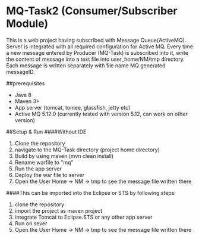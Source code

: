 # MQ-Task2 (Consumer/Subscriber Module)
This is a web project having subscribed with Message Queue(ActiveMQ). Server is integrated with all required configuration for Active MQ. Every time a new message entered by Producer (MQ-Task) is subscribed into it, write the content of message into a text file into user_home/NM/tmp directory. Each message is written separately with file name MQ generated messageID. 

##prerequisites
- Java 8
- Maven 3+
- App server (tomcat, tomee, glassfish, jetty etc)
- Active MQ 5.12.0 (currently tested with version 5.12, can work on other version)

##Setup & Run
####Without IDE
1. Clone the repository
2. navigate to the MQ-Task directory (project home directory)
3. Build by using maven (mvn clean install)
4. Rename warfile to "mq"
5. Run the app server
6. Deploy the war file to server
7. Open the User Home -> NM -> tmp to see the message file written there


####This can be imported into the Eclipse or STS by following steps: 
1. clone the repository
2. import the project as maven project
3. integrate Tomcat to Eclipse.STS or any other app server
4. Run on sever
5. Open the User Home -> NM -> tmp to see the message file written there

